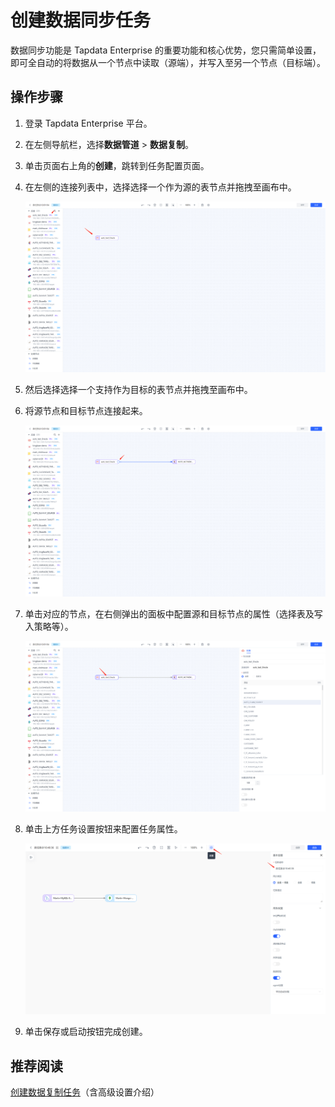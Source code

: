 # 创建数据同步任务

数据同步功能是 Tapdata Enterprise 的重要功能和核心优势，您只需简单设置，即可全自动的将数据从一个节点中读取（源端），并写入至另一个节点（目标端）。

## 操作步骤

1. 登录 Tapdata Enterprise 平台。

2. 在左侧导航栏，选择**数据管道** > **数据复制**。

3. 单击页面右上角的**创建**，跳转到任务配置页面。

4. 在左侧的连接列表中，选择选择一个作为源的表节点并拖拽至画布中。

   ![](../images/create_task_1.png)

5. 然后选择选择一个支持作为目标的表节点并拖拽至画布中。

6. 将源节点和目标节点连接起来。

   ![](../images/create_task_2.png)

7. 单击对应的节点，在右侧弹出的面板中配置源和目标节点的属性（选择表及写入策略等）。

   ![](../images/create_task_3.png)

8. 单击上方任务设置按钮来配置任务属性。

   ![](../images/create_task_4.png)

9. 单击保存或启动按钮完成创建。



## 推荐阅读

[创建数据复制任务](../user-guide/data-pipeline/copy-data/create-task.md)（含高级设置介绍）